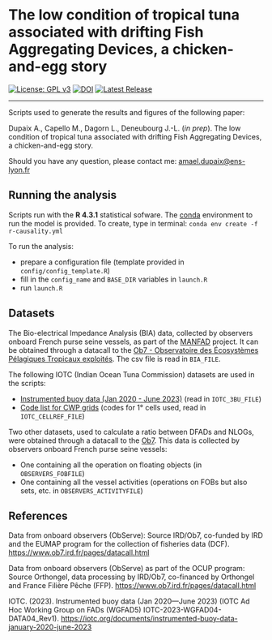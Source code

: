 # The low condition of tropical tuna associated with drifting Fish Aggregating Devices, a chicken-and-egg story

[![License: GPL v3](https://img.shields.io/badge/License-GPL%20v3-blue.svg)](http://www.gnu.org/licenses/gpl-3.0)
[![DOI](https://zenodo.org/badge/710848069.svg)](https://zenodo.org/doi/10.5281/zenodo.10711575)
[![Latest Release](https://img.shields.io/github/release/adupaix/Test_causality_with_BIA)](https://github.com/adupaix/Test_causality_with_BIA/releases)


---

Scripts used to generate the results and figures of the following paper:

Dupaix A., Capello M., Dagorn L., Deneubourg J.-L.  (*in prep*). The low condition of tropical tuna associated with drifting Fish Aggregating Devices, a chicken-and-egg story.

Should you have any question, please contact me: amael.dupaix@ens-lyon.fr

## Running the analysis

Scripts run with the __R 4.3.1__ statistical sofware.
The [conda](https://docs.conda.io/projects/conda/en/latest/) environment to run the model is provided. To create, type in terminal: `conda env create -f r-causality.yml`

To run the analysis:
- prepare a configuration file (template provided in `config/config_template.R`)
- fill in the `config_name` and `BASE_DIR` variables in `launch.R`
- run `launch.R`

## Datasets

The Bio-electrical Impedance Analysis (BIA) data, collected by observers onboard French purse seine vessels, as part of the [MANFAD](https://manfad-project.com/en/) project. It can be obtained through a datacall to the [Ob7 - Observatoire des Écosystèmes Pélagiques Tropicaux exploités](https://www.ob7.ird.fr/en/pages/datacall.html). The csv file is read in `BIA_FILE`.

The following IOTC (Indian Ocean Tuna Commission) datasets are used in the scripts:
- [Instrumented buoy data (Jan 2020 - June 2023)](https://iotc.org/documents/instrumented-buoy-data-january-2020-june-2023) (read in `IOTC_3BU_FILE`)
- [Code list for CWP grids](https://iotc.org/WGFAD/03/Data/00-CWP) (codes for 1° cells used, read in `IOTC_CELLREF_FILE`)

Two other datasets, used to calculate a ratio between DFADs and NLOGs, were obtained through a datacall to the [Ob7](https://www.ob7.ird.fr/en/pages/datacall.html). This data is collected by observers onboard French purse seine vessels:
- One containing all the operation on floating objects (in `OBSERVERS_FOBFILE`)
- One containing all the vessel activities (operations on FOBs but also sets, etc. in `OBSERVERS_ACTIVITYFILE`)

## References

Data from onboard observers (ObServe): Source IRD/Ob7, co-funded by IRD and the EUMAP program for the collection of fisheries data (DCF). https://www.ob7.ird.fr/pages/datacall.html

Data from onboard observers (ObServe) as part of the OCUP program: Source Orthongel, data processing by IRD/Ob7, co-financed by Orthongel and France Filière Pêche (FFP). https://www.ob7.ird.fr/pages/datacall.html

IOTC. (2023). Instrumented buoy data (Jan 2020—June 2023) (IOTC Ad Hoc Working Group on FADs (WGFAD5) IOTC-2023-WGFAD04-DATA04_Rev1). https://iotc.org/documents/instrumented-buoy-data-january-2020-june-2023
